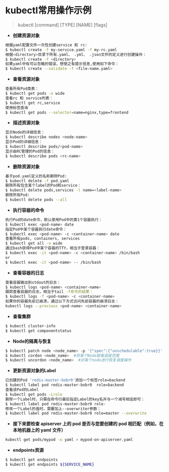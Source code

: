 # kubectl常用操作示例
> kubectl  [command]  [TYPE]  [NAME]  [flags]
+ **创建资源对象**
```bash
根据yaml配置文件一次性创建service 和 rc:
$ kubectl create -f my-service.yaml -f my-rc.yaml
根据<directory>目录下所有.yaml、 .yml、 .json文件的定义进行创建操作：
$ kubectl create -f <directory>
如果yaml中有可以忽略的错误，想使之有提示信息,使用如下命令：
$ kubectl create --validate -f <file-name.yaml>
```

+ **查看资源对象**
```bash
查看所有Pod类表：
$ kubectl get pods -o wide
查看rc 和 service列表：
$ kubectl get rc,service
使用标签查询
$ kubectl get pods --selector=name=nginx,type=frontend
```

+ **描述资源对象**
```bash
显示Node的详细信息：
$ kubectl describe nodes <node-name>
显示Pod的详细信息：
$ kubectl describe pods/<pod-name>
显示由RC管理的Pod的信息：
$ kubectl describe pods <rc-name>
```

+ **删除资源对象**
```bash
基于pod.yaml定义的名称删除Pod:
$ kubectl delete -f pod.yaml
删除所有包含某个label的Pod和service：
$ kubectl delete pods,services -l name=<label-name>
删除所有Pod:
$ kubectl delete pods --all
```

+ **执行容器的命令**
```bash
执行Pod的date命令，默认使用Pod中的第1个容器执行：
$ kubectl exec <pod-name> date
指定Pod中某个容器执行date命令：
$ kubectl exec <pod-name> -c <container-name> date
查看所有pods, containers, services
$ kubectl get all -o wide
通过bash获得Pod中某个容器的TTY，相当于登录容器：
$ kubectl exec -it <pod-name> -c <container-name> /bin/bash
or
$ kubectl exec -it <pod-name> -- /bin/bash
```

+ **查看容器的日志**
```bash
查看容器输出到stdout的日志：
$ kubectl logs <pod-name> <container-name>
跟踪查看容器的日志，相当于tail -f命令的结果：
$ kubectl logs -f <pod-name> -c <container-name>
如果你的容器先前已崩溃，通过以下方式访问先前容器的崩溃日志：
kubectl logs --previous <pod-name> <container-name>
```

+ **查看集群**
```bash
$ kubectl cluster-info
$ kubectl get componentstatus
```

+ **Node的隔离与恢复**
```bash
$ kubectl patch node <node_name> -p '{"spec":{"unschedulable":true}}'  #将某个Node脱离调度范围
$ kubectl cordon <node_name>  #将某个Node脱离调度范围
$ kubectl uncordon <node_name>  #对某个node进行恢复调度操作
```

+ **更新资源对象的Label**
```bash
已创建的Pod 'redis-master-bobr0'添加一个标签role=backend
$ kubectl label pod redis-master-bobr0  role=backend 
查看该Pod的Label
$ kubectl get pods -Lrole
删除一个Label时，只需在命令行最后指定Label的key名并与一个减号相连即可：
$ kubectl label pod redis-master-bobr0 role-
修改一个Label的值时，需要加上--overwriter参数：
$ kubectl label pod redis-master-bobr0 role=master --overwrite
```
+ **接下来要检查 apiserver 上的 pod 是否与您要创建的 pod 相匹配（例如，在本地机器上的 yaml 文件）**
```bash
kubectl get pods/mypod -o yaml > mypod-on-apiserver.yaml
```

+ **endpoints资源**
```bash
$ kubectl get endpoints
$ kubectl get endpoints ${SERVICE_NAME}
```

